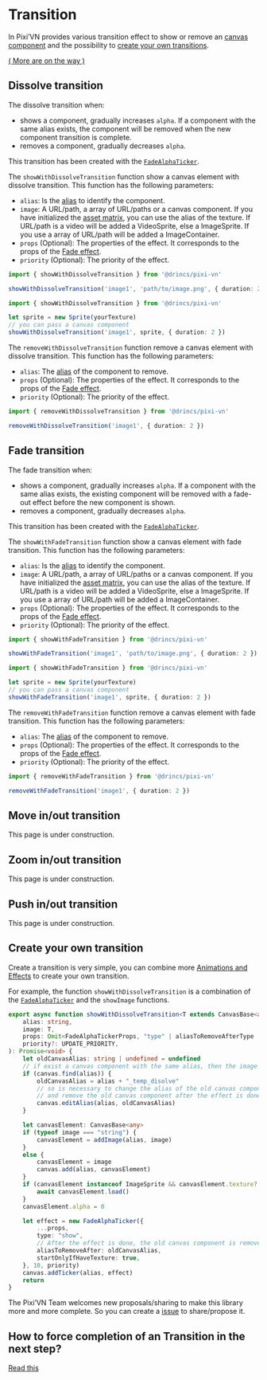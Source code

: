 # Transition

In Pixi’VN provides various transition effect to show or remove an [canvas component](/start/canvas-components.md) and the possibility to [create your own transitions](#create-your-own-transition).

[( More are on the way )](https://github.com/DRincs-Productions/pixi-vn/issues/20)

## Dissolve transition

The dissolve transition when:

* shows a component, gradually increases `alpha`. If a component with the same alias exists, the component will be removed when the new component transition is complete.
* removes a component, gradually decreases `alpha`.

This transition has been created with the [`FadeAlphaTicker`](/start/animations-effects.md#fade).

The `showWithDissolveTransition` function show a canvas element with dissolve transition. This function has the following parameters:

* `alias`: Is the [alias](/start/canvas-alias.md) to identify the component.
* `image`: A URL/path, a array of URL/paths or a canvas component. If you have initialized the [asset matrix](/start/assets-management.md#initialize-the-asset-matrix-at-project-start), you can use the alias of the texture. If URL/path is a video will be added a VideoSprite, else a ImageSprite. If you use a array of URL/path will be added a ImageContainer.
* `props` (Optional): The properties of the effect. It corresponds to the props of the [Fade effect](/start/animations-effects.md#fade).
* `priority` (Optional): The priority of the effect.

```typescript
import { showWithDissolveTransition } from '@drincs/pixi-vn'

showWithDissolveTransition('image1', 'path/to/image.png', { duration: 2 })
```

```typescript
import { showWithDissolveTransition } from '@drincs/pixi-vn'

let sprite = new Sprite(yourTexture)
// you can pass a canvas component
showWithDissolveTransition('image1', sprite, { duration: 2 })
```

The `removeWithDissolveTransition` function remove a canvas element with dissolve transition. This function has the following parameters:

* `alias`: The [alias](/start/canvas-alias.md) of the component to remove.
* `props` (Optional): The properties of the effect. It corresponds to the props of the [Fade effect](/start/animations-effects.md#fade).
* `priority` (Optional): The priority of the effect.

```typescript
import { removeWithDissolveTransition } from '@drincs/pixi-vn'

removeWithDissolveTransition('image1', { duration: 2 })
```

## Fade transition

The fade transition when:

* shows a component, gradually increases `alpha`. If a component with the same alias exists, the existing component will be removed with a fade-out effect before the new component is shown.
* removes a component, gradually decreases `alpha`.

This transition has been created with the [`FadeAlphaTicker`](/start/animations-effects.md#fade).

The `showWithFadeTransition` function show a canvas element with fade transition. This function has the following parameters:

* `alias`: Is the [alias](/start/canvas-alias.md) to identify the component.
* `image`: A URL/path, a array of URL/paths or a canvas component. If you have initialized the [asset matrix](/start/assets-management.md#initialize-the-asset-matrix-at-project-start), you can use the alias of the texture. If URL/path is a video will be added a VideoSprite, else a ImageSprite. If you use a array of URL/path will be added a ImageContainer.
* `props` (Optional): The properties of the effect. It corresponds to the props of the [Fade effect](/start/animations-effects.md#fade).
* `priority` (Optional): The priority of the effect.

```typescript
import { showWithFadeTransition } from '@drincs/pixi-vn'

showWithFadeTransition('image1', 'path/to/image.png', { duration: 2 })
```

```typescript
import { showWithFadeTransition } from '@drincs/pixi-vn'

let sprite = new Sprite(yourTexture)
// you can pass a canvas component
showWithFadeTransition('image1', sprite, { duration: 2 })
```

The `removeWithFadeTransition` function remove a canvas element with fade transition. This function has the following parameters:

* `alias`: The [alias](/start/canvas-alias.md) of the component to remove.
* `props` (Optional): The properties of the effect. It corresponds to the props of the [Fade effect](/start/animations-effects.md#fade).
* `priority` (Optional): The priority of the effect.

```typescript
import { removeWithFadeTransition } from '@drincs/pixi-vn'

removeWithFadeTransition('image1', { duration: 2 })
```

## Move in/out transition

This page is under construction.

## Zoom in/out transition

This page is under construction.

## Push in/out transition

This page is under construction.

## Create your own transition

Create a transition is very simple, you can combine more [Animations and Effects](/start/animations-effects) to create your own transition.

For example, the function `showWithDissolveTransition` is a combination of the [`FadeAlphaTicker`](/start/animations-effects.md#fade) and the `showImage` functions.

```typescript
export async function showWithDissolveTransition<T extends CanvasBase<any> | string = string>(
    alias: string,
    image: T,
    props: Omit<FadeAlphaTickerProps, "type" | aliasToRemoveAfterType | "startOnlyIfHaveTexture"> = {},
    priority?: UPDATE_PRIORITY,
): Promise<void> {
    let oldCanvasAlias: string | undefined = undefined
    // if exist a canvas component with the same alias, then the image is replaced and the first image is removed after the effect is done
    if (canvas.find(alias)) {
        oldCanvasAlias = alias + "_temp_disolve"
        // so is necessary to change the alias of the old canvas component
        // and remove the old canvas component after the effect is done
        canvas.editAlias(alias, oldCanvasAlias)
    }

    let canvasElement: CanvasBase<any>
    if (typeof image === "string") {
        canvasElement = addImage(alias, image)
    }
    else {
        canvasElement = image
        canvas.add(alias, canvasElement)
    }
    if (canvasElement instanceof ImageSprite && canvasElement.texture?.label == "EMPTY") {
        await canvasElement.load()
    }
    canvasElement.alpha = 0

    let effect = new FadeAlphaTicker({
        ...props,
        type: "show",
        // After the effect is done, the old canvas component is removed
        aliasToRemoveAfter: oldCanvasAlias,
        startOnlyIfHaveTexture: true,
    }, 10, priority)
    canvas.addTicker(alias, effect)
    return
}
```

The Pixi’VN Team welcomes new proposals/sharing to make this library more and more complete. So you can create a [issue](https://github.com/DRincs-Productions/pixi-vn/issues) to share/propose it.

## How to force completion of an Transition in the next step?

[Read this](/other/various-answers#how-to-force-completion-of-an-transition-effect-animation-in-the-next-step)
